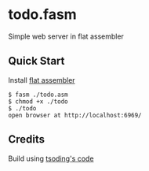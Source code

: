 # todo.fasm

Simple web server in flat assembler

## Quick Start

Install [flat assembler](https://flatassembler.net/)

```console
$ fasm ./todo.asm
$ chmod +x ./todo
$ ./todo
open browser at http://localhost:6969/
```
## Credits

Build using [tsoding's code](https://github.com/tsoding)
